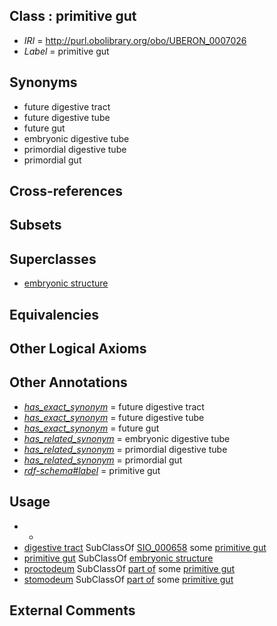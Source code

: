 
## Class : primitive gut

 * *IRI* = http://purl.obolibrary.org/obo/UBERON_0007026
 * *Label* = primitive gut

## Synonyms

 * future digestive tract
 * future digestive tube
 * future gut
 * embryonic digestive tube
 * primordial digestive tube
 * primordial gut

## Cross-references


## Subsets


## Superclasses

 * [embryonic structure](../../UBERON/50/UBERON_0002050.md)

## Equivalencies


## Other Logical Axioms


## Other Annotations

 * *[has_exact_synonym](../../ym/oboInOwl#hasExactSynonym.md)* = future digestive tract
 * *[has_exact_synonym](../../ym/oboInOwl#hasExactSynonym.md)* = future digestive tube
 * *[has_exact_synonym](../../ym/oboInOwl#hasExactSynonym.md)* = future gut
 * *[has_related_synonym](../../ym/oboInOwl#hasRelatedSynonym.md)* = embryonic digestive tube
 * *[has_related_synonym](../../ym/oboInOwl#hasRelatedSynonym.md)* = primordial digestive tube
 * *[has_related_synonym](../../ym/oboInOwl#hasRelatedSynonym.md)* = primordial gut
 * *[rdf-schema#label](../../el/rdf-schema#label.md)* = primitive gut

## Usage

 * -
 * [digestive tract](../../UBERON/55/UBERON_0001555.md) SubClassOf [SIO_000658](../../SIO/58/SIO_000658.md) some [primitive gut](../../UBERON/26/UBERON_0007026.md)
 * [primitive gut](../../UBERON/26/UBERON_0007026.md) SubClassOf [embryonic structure](../../UBERON/50/UBERON_0002050.md)
 * [proctodeum](../../UBERON/31/UBERON_0000931.md) SubClassOf [part of](../../BFO/50/BFO_0000050.md) some [primitive gut](../../UBERON/26/UBERON_0007026.md)
 * [stomodeum](../../UBERON/30/UBERON_0000930.md) SubClassOf [part of](../../BFO/50/BFO_0000050.md) some [primitive gut](../../UBERON/26/UBERON_0007026.md)

## External Comments

